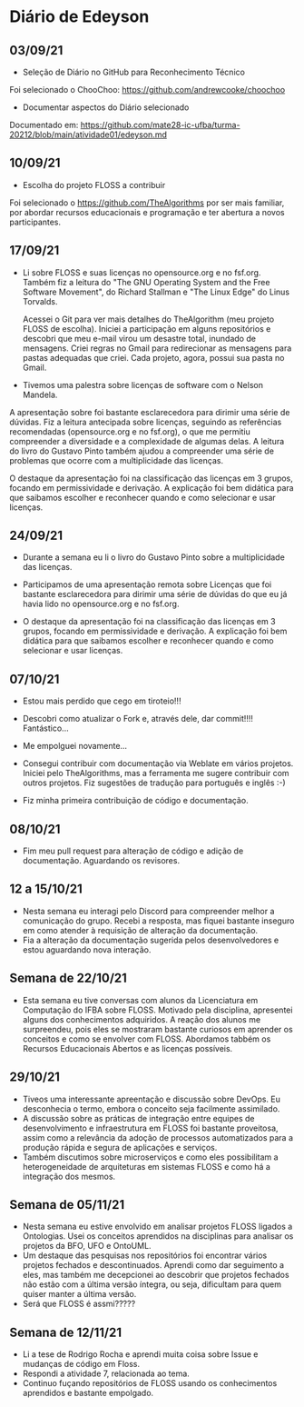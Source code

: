 # Diário de Edeyson

## 03/09/21

+ Seleção de Diário no GitHub para Reconhecimento Técnico

Foi selecionado o ChooChoo: https://github.com/andrewcooke/choochoo

+ Documentar aspectos do Diário selecionado

Documentado em: https://github.com/mate28-ic-ufba/turma-20212/blob/main/atividade01/edeyson.md


## 10/09/21
+ Escolha do projeto FLOSS a contribuir

Foi selecionado o https://github.com/TheAlgorithms por ser mais familiar, por abordar recursos educacionais e programação e ter abertura a novos participantes.

## 17/09/21

- Li sobre FLOSS e suas licenças no opensource.org e no fsf.org. Também fiz a leitura do "The GNU Operating System and the Free Software Movement", do Richard Stallman e "The Linux Edge" do Linus Torvalds.

	Acessei o Git para ver mais detalhes do TheAlgorithm (meu projeto FLOSS de escolha).
Iniciei a participação em alguns repositórios e descobri que meu e-mail virou um desastre total, inundado de mensagens. Criei regras no Gmail para redirecionar as mensagens para pastas adequadas que criei. Cada projeto, agora, possui sua pasta no Gmail.

+ Tivemos uma palestra sobre licenças de software com o Nelson Mandela.

A apresentação sobre foi bastante esclarecedora para dirimir uma série de dúvidas.
Fiz a leitura antecipada sobre licenças, seguindo as referências recomendadas (opensource.org e no fsf.org), o que me permitiu compreender a diversidade e a complexidade de algumas delas. A leitura do livro do Gustavo Pinto também ajudou a compreender uma série de problemas que ocorre com a multiplicidade das licenças.

O destaque da apresentação foi na classificação das licenças em 3 grupos, focando em permissividade e derivação. A explicação foi bem didática para que saibamos escolher e reconhecer quando e como selecionar e usar licenças.


## 24/09/21

- Durante a semana eu li o livro do Gustavo Pinto sobre a multiplicidade das licenças.

- Participamos de uma apresentação remota sobre Licenças que foi bastante esclarecedora para dirimir uma série de dúvidas do que eu já havia lido no opensource.org e no fsf.org.

- O destaque da apresentação foi na classificação das licenças em 3 grupos, focando em permissividade e derivação. A explicação foi bem didática para que saibamos escolher e reconhecer quando e como selecionar e usar licenças.

## 07/10/21

- Estou mais perdido que cego em tiroteio!!!
- Descobri como atualizar o Fork e, através dele, dar commit!!!! Fantástico...
- Me empolguei novamente...

- Consegui contribuir com documentação via Weblate em vários projetos. Iniciei pelo TheAlgorithms, mas a ferramenta me sugere contribuir com outros projetos. Fiz sugestões de tradução para português e inglês :-)
- Fiz minha primeira contribuição de código e documentação.


## 08/10/21
- Fim meu pull request para alteração de código e adição de documentação. Aguardando os revisores.

## 12 a 15/10/21
- Nesta semana eu interagi pelo Discord para compreender melhor a comunicação do grupo. Recebi a resposta, mas fiquei bastante inseguro em como atender à requisição de alteração da documentação.
- Fia a alteração da documentação sugerida pelos desenvolvedores e estou aguardando nova interação. 

## Semana de 22/10/21
- Esta semana eu tive conversas com alunos da Licenciatura em Computação do IFBA sobre FLOSS. Motivado pela disciplina, apresentei alguns dos conhecimentos adquiridos. A reação dos alunos me surpreendeu, pois eles se mostraram bastante curiosos em aprender os conceitos e como se envolver com FLOSS. Abordamos tabbém os Recursos Educacionais Abertos e as licenças possíveis.

## 29/10/21
- Tiveos uma interessante apreentação e discussão sobre DevOps. Eu desconhecia o termo, embora o conceito seja facilmente assimilado. 
- A discussão sobre as práticas de integração entre equipes de desenvolvimento e infraestrutura em FLOSS foi bastante proveitosa, assim como a relevância da adoção de processos automatizados para a produção rápida e segura de aplicações e serviços. 
- Também discutimos sobre microserviços e como eles possibilitam a heterogeneidade de arquiteturas em sistemas FLOSS e como há a integração dos mesmos.

## Semana de 05/11/21
- Nesta semana eu estive envolvido em analisar projetos FLOSS ligados a Ontologias. Usei os conceitos aprendidos na disciplinas para analisar os projetos da BFO, UFO e OntoUML.
- Um destaque das pesquisas nos repositórios foi encontrar vários projetos fechados e descontinuados. Aprendi como dar seguimento a eles, mas também me decepcionei ao descobrir que projetos fechados não estão com a última versão íntegra, ou seja, dificultam para quem quiser manter a última versão.
- Será que FLOSS é assmi?????

## Semana de 12/11/21
- Li a tese de Rodrigo Rocha e aprendi muita coisa sobre Issue e mudanças de código em Floss.
- Respondi a atividade 7, relacionada ao tema.
- Continuo fuçando repositórios de FLOSS usando os conhecimentos aprendidos e bastante empolgado.
